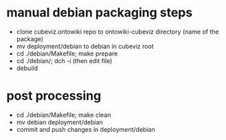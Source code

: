 # manual debian packaging steps

* clone cubeviz.ontowiki repo to ontowiki-cubeviz directory (name of the package)
* mv deployment/debian to debian in cubeviz root
* cd ./debian/Makefile; make prepare
* cd ./debian/; dch -i (then edit file)
* debuild

# post processing

* cd ./debian/Makefile; make clean
* mv debian deployment/debian
* commit and push changes in deployment/debian

